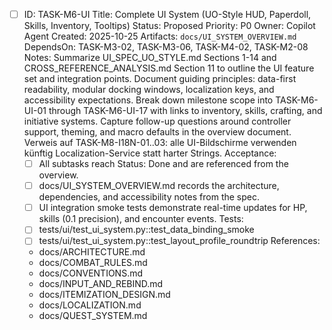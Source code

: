 - [ ] ID: TASK-M6-UI
  Title: Complete UI System (UO-Style HUD, Paperdoll, Skills, Inventory, Tooltips)
  Status: Proposed
  Priority: P0
  Owner: Copilot Agent
  Created: 2025-10-25
  Artifacts: `docs/UI_SYSTEM_OVERVIEW.md`
  DependsOn: TASK-M3-02, TASK-M3-06, TASK-M4-02, TASK-M2-08
  Notes:
  Summarize UI_SPEC_UO_STYLE.md Sections 1-14 and CROSS_REFERENCE_ANALYSIS.md Section 11 to outline the UI feature set and integration points.
  Document guiding principles: data-first readability, modular docking windows, localization keys, and accessibility expectations.
  Break down milestone scope into TASK-M6-UI-01 through TASK-M6-UI-17 with links to inventory, skills, crafting, and initiative systems.
  Capture follow-up questions around controller support, theming, and macro defaults in the overview document.
  Verweis auf TASK-M8-I18N-01..03: alle UI-Bildschirme verwenden künftig Localization-Service statt harter Strings.
  Acceptance:
  - [ ] All subtasks reach Status: Done and are referenced from the overview.
  - [ ] docs/UI_SYSTEM_OVERVIEW.md records the architecture, dependencies, and accessibility notes from the spec.
  - [ ] UI integration smoke tests demonstrate real-time updates for HP, skills (0.1 precision), and encounter events.
  Tests:
  - [ ] tests/ui/test_ui_system.py::test_data_binding_smoke
  - [ ] tests/ui/test_ui_system.py::test_layout_profile_roundtrip
  References:
  - docs/ARCHITECTURE.md
  - docs/COMBAT_RULES.md
  - docs/CONVENTIONS.md
  - docs/INPUT_AND_REBIND.md
  - docs/ITEMIZATION_DESIGN.md
  - docs/LOCALIZATION.md
  - docs/QUEST_SYSTEM.md
